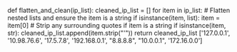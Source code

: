 def flatten_and_clean(ip_list):
    cleaned_ip_list = []
    for item in ip_list:
        # Flatten nested lists and ensure the item is a string
        if isinstance(item, list):
            item = item[0]
        # Strip any surrounding quotes if item is a string
        if isinstance(item, str):
            cleaned_ip_list.append(item.strip("'"))
    return cleaned_ip_list
['127.0.0.1\', \'10.98.76.6\', \'17.5.7.8\', \'192.168.0.1\', "8.8.8.8", "10.0.0.1", \'172.16.0.0']
